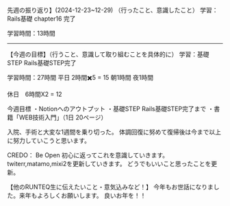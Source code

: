 先週の振り返り】(2024-12-23~12-29)
（行ったこと、意識したこと）
学習：Rails基礎 chapter16 完了
	   
学習時間：13時間
***

【今週の目標】（行うこと、意識して取り組むことを具体的に）
学習：基礎STEP  Rails基礎STEP完了

学習時間：27時間
平日  2時間✖️5 = 	15
朝1時間
夜1時間

休日　6時間X2 = 12

今週目標
・Notionへのアウトプット
・基礎STEP  Rails基礎STEP完了まで
・書籍「WEB技術入門」（1日 20ページ）

入院、手術と大変な1週間を乗り切った。
体調回復に努めて復帰後は今まで以上に努力していこうと思います。

CREDO： Be Open
初心に返ってこれを意識していきます。
twiterr,matamo,mixi2を更新していきます。
どうでもいいこと思ったことを更新。

【他のRUNTEQ生に伝えたいこと・意気込みなど！】
今年もお世話になりました。来年もよろしくお願いします。
良いお年を！！